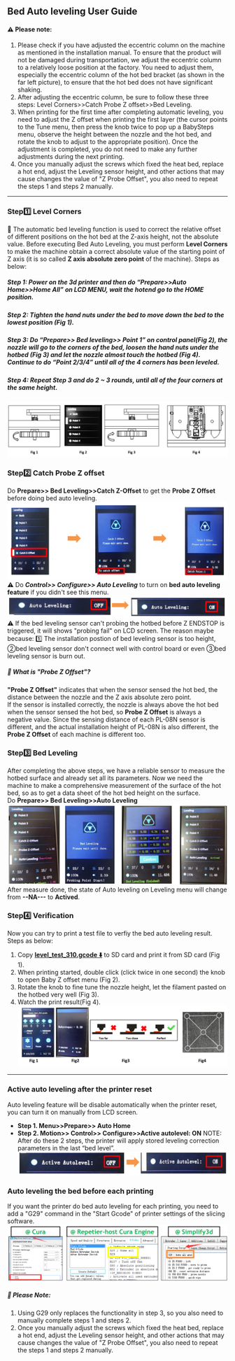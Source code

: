 ## Bed Auto leveling User Guide
#### :warning: Please note:
1. Please check if you have adjusted the eccentric column on the machine as mentioned in the installation manual. To ensure that the product will not be damaged during transportation, we adjust the eccentric column to a relatively loose position at the factory. You need to adjust them, especially the eccentric column of the hot bed bracket (as shown in the far left picture), to ensure that the hot bed does not have significant shaking.
2. After adjusting the eccentric column, be sure to follow these three steps: Level Corners>>Catch Probe Z offset>>Bed Leveling.
3. When printing for the first time after completing automatic leveling, you need to adjust the Z offset when printing the first layer (the cursor points to the Tune menu, then press the knob twice to pop up a BabySteps menu, observe the height between the nozzle and the hot bed, and rotate the knob to adjust to the appropriate position). Once the adjustment is completed, you do not need to make any further adjustments during the next printing.
4. Once you manually adjust the screws which fixed the heat bed, replace a hot end, adjust the Leveling sensor height, and other actions that may cause changes the value of "Z Probe Offset", you also need to repeat the steps 1 and steps 2 manually.

-----
### Step:one: Level Corners
:loudspeaker: The automatic bed leveling function is used to correct the relative offset of different positions on the hot bed at the Z-axis height, not the absolute value. Before executing Bed Auto Leveling, you must perform **Level Corners** to make the machine obtain a correct absolute value of the starting point of Z axis (it is so called **Z axis absolute zero point** of the machine). Steps as below:    
##### Step 1: Power on the 3d printer and then do “Prepare>>Auto Home>>Home All” on LCD MENU, wait the hotend go to the HOME position. 
##### Step 2: Tighten the hand nuts under the bed to move down the bed to the lowest position (Fig 1).
##### Step 3: Do “Prepare>> Bed leveling>> Point 1” on control panel(Fig 2), the nozzle will go to the corners of the bed, loosen the hand nuts under the hotbed (Fig 3) and let the nozzle almost touch the hotbed (Fig 4). Continue to do “Point 2/3/4” until all of the 4 corners has been leveled.
##### Step 4: Repeat Step 3 and do 2 ~ 3 rounds, until all of the four corners at the same height.  
![](1.png)    

### Step:two: Catch Probe Z offset
Do **Prepare>> Bed Leveling>>Catch Z-Offset** to get the **Probe Z Offset** before doing bed auto leveling.   
![](3.png)
:warning: Do ***Control>> Configure>> Auto Leveling*** to turn on **bed auto leveling feature** if you didn't see this menu.
![](2.png)
:warning: If the bed leveling sensor can't probing the hotbed before Z ENDSTOP is triggered, it will shows "probing fail" on LCD screen. The reason maybe because: :one: The installation postion of bed leveling sensor is too height, ②bed leveling sensor don't connect well with control board or even ③bed leveling sensor is burn out.
##### :pushpin: What is "Probe Z Offset"?
**"Probe Z Offset"** indicates that when the sensor sensed the hot bed, the distance between the nozzle and the Z axis absolute zero point.      
If the sensor is installed correctly, the nozzle is always above the hot bed when the sensor sensed the hot bed, so **Probe Z Offset** is always a negative value. Since the sensing distance of each PL-08N sensor is different, and the actual installation height of PL-08N is also different, the **Probe Z Offset** of each machine is different too.     

### Step:three: Bed Leveling
After completing the above steps, we have a reliable sensor to measure the hotbed surface and already set all its parameters. Now we need the machine to make a comprehensive measurement of the surface of the hot bed, so as to get a data sheet of the hot bed height on the surface.   
Do **Prepare>> Bed Leveling>>Auto Leveling** 
![](4.png)    
After measure done, the state of Auto leveling on Leveling menu will change from **--NA---** to **Actived**. 

### Step:four: Verification  
Now you can try to print a test file to verfiy the bed auto leveling result. Steps as below:   
1. Copy **[level_test_310.gcode :arrow_down:](./level_test_310.zip)** to SD card and print it from SD card (Fig 1).
2. When printing started, double click (click twice in one second) the knob to open Baby Z offset menu (Fig 2).
3. Rotate the knob to fine tune the nozzle height, let the filament pasted on the hotbed very well (Fig 3).
4. Watch the print result(Fig 4).
![](5.png)  

-----
### Active auto leveling after the printer reset
Auto leveling feature will be disable automatically when the printer reset, you can turn it on manually from LCD screen.
- **Step 1. Menu>>Prepare>> Auto Home**
- **Step 2. Motion>> Control>> Configure>>Active autolevel: ON**
NOTE: After do these 2 steps, the printer will apply stored leveling correction parameters in the last “bed level”.
![](6.png)  

### Auto leveling the bed before each printing
If you want the printer do bed auto leveling for each printing, you need to add a "G29" command in the "Start Gcode" of printer settings of the slicing software.     
![](7.png)      
##### :pushpin: Please Note:
1. Using G29 only replaces the functionality in step 3, so you also need to manually complete steps 1 and steps 2.
2. Once you manually adjust the screws which fixed the heat bed, replace a hot end, adjust the Leveling sensor height, and other actions that may cause changes the value of "Z Probe Offset", you also need to repeat the steps 1 and steps 2 manually.

